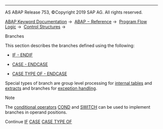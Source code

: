   

* * *

AS ABAP Release 753, ©Copyright 2019 SAP AG. All rights reserved.

[ABAP Keyword Documentation](https://help.sap.com/doc/abapdocu_753_index_htm/7.53/en-US/abenabap.htm) →  [ABAP − Reference](https://help.sap.com/doc/abapdocu_753_index_htm/7.53/en-US/abenabap_reference.htm) →  [Program Flow Logic](https://help.sap.com/doc/abapdocu_753_index_htm/7.53/en-US/abenabap_flow_logic.htm) →  [Control Structures](https://help.sap.com/doc/abapdocu_753_index_htm/7.53/en-US/abencontrol_structures.htm) → 

Branches

This section describes the branches defined using the following:

-   [IF - ENDIF](https://help.sap.com/doc/abapdocu_753_index_htm/7.53/en-US/abapif.htm)

-   [CASE - ENDCASE](https://help.sap.com/doc/abapdocu_753_index_htm/7.53/en-US/abapcase.htm)

-   [CASE TYPE OF - ENDCASE](https://help.sap.com/doc/abapdocu_753_index_htm/7.53/en-US/abapcase_type.htm)

Special types of branch are group level processing for [internal tables](https://help.sap.com/doc/abapdocu_753_index_htm/7.53/en-US/abapat_itab.htm) and [extracts](https://help.sap.com/doc/abapdocu_753_index_htm/7.53/en-US/abapat_extract.htm) and branches for [exception handling](https://help.sap.com/doc/abapdocu_753_index_htm/7.53/en-US/abenabap_exceptions.htm).

Note

The [conditional operators](https://help.sap.com/doc/abapdocu_753_index_htm/7.53/en-US/abenconditional_operator_glosry.htm "Glossary Entry") [COND](https://help.sap.com/doc/abapdocu_753_index_htm/7.53/en-US/abenconditional_expression_cond.htm) and [SWITCH](https://help.sap.com/doc/abapdocu_753_index_htm/7.53/en-US/abenconditional_expression_switch.htm) can be used to implement branches in operand positions.

Continue
[IF](https://help.sap.com/doc/abapdocu_753_index_htm/7.53/en-US/abapif.htm)
[CASE](https://help.sap.com/doc/abapdocu_753_index_htm/7.53/en-US/abapcase.htm)
[CASE TYPE OF](https://help.sap.com/doc/abapdocu_753_index_htm/7.53/en-US/abapcase_type.htm)
